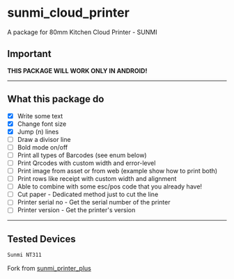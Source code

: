 # sunmi_cloud_printer

A package for 80mm Kitchen Cloud Printer - SUNMI

## Important

**THIS PACKAGE WILL WORK ONLY IN ANDROID!**

---

## What this package do

- [x] Write some text
- [x] Change font size
- [x] Jump (n) lines
- [ ] Draw a divisor line
- [ ] Bold mode on/off
- [ ] Print all types of Barcodes (see enum below)
- [ ] Print Qrcodes with custom width and error-level
- [ ] Print image from asset or from web (example show how to print both)
- [ ] Print rows like receipt with custom width and alignment
- [ ] Able to combine with some esc/pos code that you already have!
- [ ] Cut paper - Dedicated method just to cut the line
- [ ] Printer serial no - Get the serial number of the printer
- [ ] Printer version - Get the printer's version

---

## Tested Devices

```bash
Sunmi NT311
```

Fork from [sunmi_printer_plus](https://github.com/brasizza/sunmi_printer)
